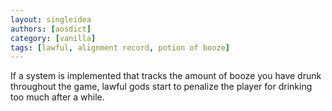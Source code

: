 ```yaml
---
layout: singleidea
authors: [aosdict]
category: [vanilla]
tags: [lawful, alignment record, potion of booze]
---
```

If a system is implemented that tracks the amount of booze you have drunk throughout the game, lawful gods start to penalize the player for drinking too much after a while.
